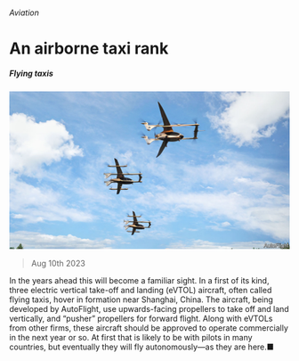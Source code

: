 ###### Aviation

# An airborne taxi rank 

##### Flying taxis 

![image](images/20230812_STP001.jpg) 

> Aug 10th 2023 

In the years ahead this will become a familiar sight. In a first of its kind, three electric vertical take-off and landing (eVTOL) aircraft, often called flying taxis, hover in formation near Shanghai, China. The aircraft, being developed by AutoFlight, use upwards-facing propellers to take off and land vertically, and “pusher” propellers for forward flight. Along with eVTOLs from other firms, these aircraft should be approved to operate commercially in the next year or so. At first that is likely to be with pilots in many countries, but eventually they will fly autonomously—as they are here.■


